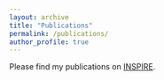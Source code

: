 ```yaml
---
layout: archive
title: "Publications"
permalink: /publications/
author_profile: true
---
```


Please find my publications on [INSPIRE](https://inspirehep.net/authors/1272415). 
